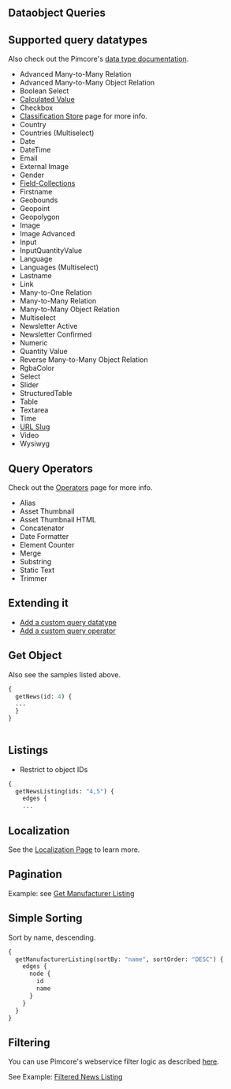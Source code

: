 ## Dataobject Queries

## Supported query datatypes

Also check out the Pimcore's [data type documentation](https://pimcore.com/docs/6.x/Development_Documentation/Objects/Object_Classes/Data_Types/index.html). 

* Advanced Many-to-Many Relation
* Advanced Many-to-Many Object Relation
* Boolean Select
* [Calculated Value](https://pimcore.com/docs/6.x/Development_Documentation/Objects/Object_Classes/Data_Types/Calculated_Value_Type.html)
* Checkbox
* [Classification Store](ClassificationStore.md) page for more info.
* Country
* Countries (Multiselect)
* Date
* DateTime
* Email
* External Image
* Gender
* [Field-Collections](https://pimcore.com/docs/6.x/Development_Documentation/Objects/Object_Classes/Data_Types/Fieldcollections.html)
* Firstname
* Geobounds
* Geopoint
* Geopolygon
* Image
* Image Advanced
* Input
* InputQuantityValue
* Language
* Languages (Multiselect)
* Lastname
* Link
* Many-to-One Relation
* Many-to-Many Relation
* Many-to-Many Object Relation
* Multiselect
* Newsletter Active
* Newsletter Confirmed
* Numeric
* Quantity Value
* Reverse Many-to-Many Object Relation
* RgbaColor
* Select
* Slider
* StructuredTable
* Table
* Textarea
* Time
* [URL Slug](https://pimcore.com/docs/6.x/Development_Documentation/Objects/Object_Classes/Data_Types/Others.html)
* Video
* Wysiwyg

## Query Operators

Check out the [Operators](Operators.md) page for more info.

* Alias
* Asset Thumbnail
* Asset Thumbnail HTML
* Concatenator
* Date Formatter
* Element Counter
* Merge
* Substring
* Static Text
* Trimmer

## Extending it
* [Add a custom query datatype](./AddCustomQueryDatatype.md)
* [Add a custom query operator](./AddCustomQueryOperator.md)

## Get Object

Also see the samples listed above.

```graphql
{
  getNews(id: 4) {
  ...
  }
} 
    
```

## Listings

* Restrict to object IDs

```graphql
{
  getNewsListing(ids: "4,5") {
    edges {
    ...
```

## Localization

See the [Localization Page](Localization.md) to learn more.
 
 
## Pagination

Example:
see [Get Manufacturer Listing](querysamples/Sample_ManufacturerListing.md)

## Simple Sorting

Sort by name, descending.

```graphql
{
  getManufacturerListing(sortBy: "name", sortOrder: "DESC") {
    edges {
      node {
        id
        name
      }
    }
  }
}
```

## Filtering

You can use Pimcore's webservice filter logic
as described [here](https://pimcore.com/docs/6.x/Development_Documentation/Web_Services/Query_Filters.html).

See Example: [Filtered News Listing](Filtering.md)

